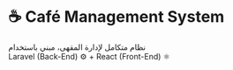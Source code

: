 # ☕️ Café Management System

نظام متكامل لإدارة المقهى، مبني باستخدام  
Laravel (Back-End) ⚙️ + React (Front-End) ⚛️